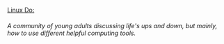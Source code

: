<a href="https://linux.do">Linux Do:</a><h6>A community of young adults discussing life's ups and down, but mainly, how to use different helpful computing tools.</h6>
